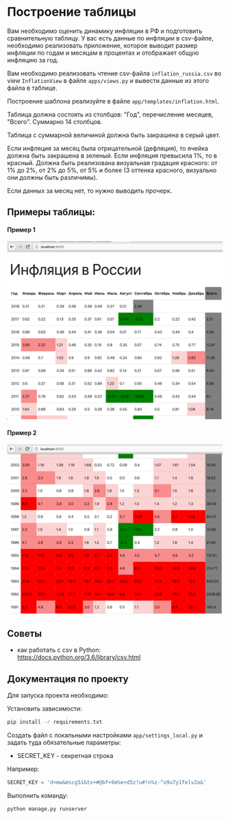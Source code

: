 Построение таблицы
=======

Вам необходимо оценить динамику инфляции в РФ и подготовить сравнительную таблицу. У вас есть данные по инфляции в csv-файле, необходимо реализовать приложение, которое выводит размер инфляции по годам и месяцам в процентах и отображает общую инфляцию за год.

Вам необходимо реализовать чтение csv-файла `inflation_russia.csv` во view `InflationView` в файле `apps/views.py` и вывести данные из этого файла в таблице.

Построение шаблона реализуйте в файле `app/templates/inflation.html`.

Таблица должна состоять из столбцов: "Год", перечисление месяцев, "Всего". Суммарно 14 столбцов.

Таблица с суммарной величиной должна быть закрашена в серый цвет.

Если инфляция за месяц была отрицательной (дефляция), то ячейка должна быть закрашена в зеленый. Если инфляция превысила 1%, то в красный. Должна быть реализована визуальная градация красного: от 1% до 2%, от 2% до 5%, от 5% и более (3 оттенка красного, визуально они должны быть различимы).

Если данных за месяц нет, то нужно выводить прочерк.


## Примеры таблицы:

#### Пример 1
![Пример 1](./example1.png)

#### Пример 2
![Пример 2](./example2.png)

## Советы

- как работать с csv в Python: https://docs.python.org/3.6/library/csv.html


## Документация по проекту

Для запуска проекта необходимо:

Установить зависимости:

```bash
pip install -r requirements.txt
```

Создать файл с локальными настройками `app/settings_local.py`
и задать туда обязательные параметры:

* SECRET_KEY - секретная строка

Например:

```python
SECRET_KEY = 'd+mw&mscg5i&tx+#@bf+6m%e+d5z!u#!n%z-^o9u7y1felv2o&'
```

Выполнить команду:

```bash
python manage.py runserver
```
